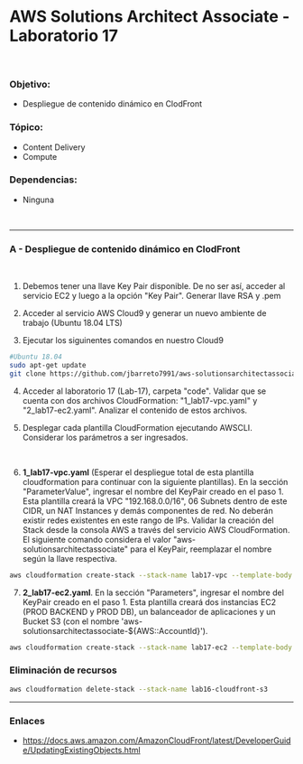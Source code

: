 # AWS Solutions Architect Associate - Laboratorio 17

<br>

### Objetivo: 
* Despliegue de contenido dinámico en ClodFront

### Tópico:
* Content Delivery
* Compute

### Dependencias:
* Ninguna

<br>

---

### A - Despliegue de contenido dinámico en ClodFront

<br>

1. Debemos tener una llave Key Pair disponible. De no ser así, acceder al servicio EC2 y luego a la opción "Key Pair". Generar llave RSA y .pem 

2. Acceder al servicio AWS Cloud9 y generar un nuevo ambiente de trabajo (Ubuntu 18.04 LTS)

3. Ejecutar los siguinentes comandos en nuestro Cloud9

```bash
#Ubuntu 18.04
sudo apt-get update
git clone https://github.com/jbarreto7991/aws-solutionsarchitectassociate.git
```

4. Acceder al laboratorio 17 (Lab-17), carpeta "code". Validar que se cuenta con dos archivos CloudFormation: "1_lab17-vpc.yaml" y "2_lab17-ec2.yaml". Analizar el contenido de estos archivos.

5. Desplegar cada plantilla CloudFormation ejecutando AWSCLI. Considerar los parámetros a ser ingresados.

    <br>
6. **1_lab17-vpc.yaml** (Esperar el despliegue total de esta plantilla cloudformation para continuar con la siguiente plantillas). En la sección "ParameterValue", ingresar el nombre del KeyPair creado en el paso 1. Esta plantilla creará la VPC "192.168.0.0/16", 06 Subnets dentro de este CIDR, un NAT Instances y demás componentes de red. No deberán existir redes existentes en este rango de IPs. Validar la creación del Stack desde la consola AWS a través del servicio AWS CloudFormation. El siguiente comando considera el valor "aws-solutionsarchitectassociate" para el KeyPair, reemplazar el nombre según la llave respectiva.

```bash
aws cloudformation create-stack --stack-name lab17-vpc --template-body file://~/environment/aws-solutionsarchitectassociate/Lab-17/code/1_lab17-vpc.yaml --parameters ParameterKey=KeyPair,ParameterValue="aws-solutionsarchitectassociate" --capabilities CAPABILITY_IAM
```

7. **2_lab17-ec2.yaml**. En la sección "Parameters", ingresar el nombre del KeyPair creado en el paso 1. Esta plantilla creará dos instancias EC2 (PROD BACKEND y PROD DB), un balanceador de aplicaciones y un Bucket S3 (con el nombre 'aws-solutionsarchitectassociate-${AWS::AccountId}').

```bash
aws cloudformation create-stack --stack-name lab17-ec2 --template-body file://~/environment/aws-solutionsarchitectassociate/Lab-17/code/2_lab17-ec2.yaml --parameters ParameterKey=KeyPair,ParameterValue="aws-solutionsarchitectassociate" --capabilities CAPABILITY_IAM
```


### Eliminación de recursos

```bash
aws cloudformation delete-stack --stack-name lab16-cloudfront-s3
```

---

### Enlaces

 - https://docs.aws.amazon.com/AmazonCloudFront/latest/DeveloperGuide/UpdatingExistingObjects.html